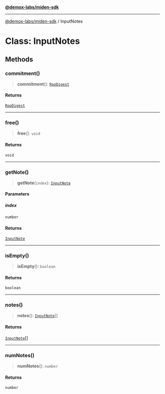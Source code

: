 [**@demox-labs/miden-sdk**](../README.md)

***

[@demox-labs/miden-sdk](../README.md) / InputNotes

# Class: InputNotes

## Methods

### commitment()

> **commitment**(): [`RpoDigest`](RpoDigest.md)

#### Returns

[`RpoDigest`](RpoDigest.md)

***

### free()

> **free**(): `void`

#### Returns

`void`

***

### getNote()

> **getNote**(`index`): [`InputNote`](InputNote.md)

#### Parameters

##### index

`number`

#### Returns

[`InputNote`](InputNote.md)

***

### isEmpty()

> **isEmpty**(): `boolean`

#### Returns

`boolean`

***

### notes()

> **notes**(): [`InputNote`](InputNote.md)[]

#### Returns

[`InputNote`](InputNote.md)[]

***

### numNotes()

> **numNotes**(): `number`

#### Returns

`number`
